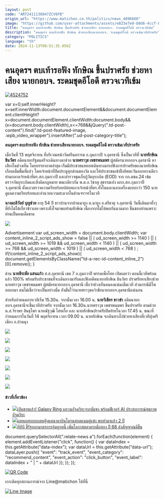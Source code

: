 ```yaml
---
layout: post
code: "ART2411130847ZCV6FB"
origin_url: "https://www.matichon.co.th/politics/news_4896660"
image: "https://github.com/user-attachments/assets/e823e7e0-b0d6-4ccf-80c0-b2b24206f810"
title: "คนอุดรฯ ตบเท้ารอฟัง ทักษิณ ขึ้นปราศรัย ช่วยหาเสียง นายกอบจ. ระดมชุดอีโอดี ตรวจเวทีเข้ม"
description: "คนอุดรฯ ตบเท้ารอฟัง ทักษิณ ช่วยหาเสียงนายกอบจ. ระดมชุดอีโอดี ตรวจเข้มเวทีปราศรัย"
category: "POLITICS"
language: "th"
date: 2024-11-13T08:51:35.056Z
---
```


# คนอุดรฯ ตบเท้ารอฟัง ทักษิณ ขึ้นปราศรัย ช่วยหาเสียง นายกอบจ. ระดมชุดอีโอดี ตรวจเวทีเข้ม

[![](https://www.matichon.co.th/wp-content/uploads/2024/11/4524752.jpg "4524752")](https://www.matichon.co.th/wp-content/uploads/2024/11/4524752.jpg)

var x=0;self.innerHeight?x=self.innerWidth:document.documentElement&&document.documentElement.clientHeight?x=document.documentElement.clientWidth:document.body&&(x=document.body.clientWidth),x<=768&&jQuery(".td-post-content").find(".td-post-featured-image, .wpb\_video\_wrapper").insertAfter(".ud-post-category-title");

**คนอุดรฯ ตบเท้ารอฟัง ทักษิณ ช่วยหาเสียงนายกอบจ. ระดมชุดอีโอดี ตรวจเข้มเวทีปราศรัย**

เมื่อวันที่ 13 พฤศจิกายน ที่บริเวณหน้าวัดศรีนครารม อ.กุมภวาปี จ.อุดรธานี ซึ่งเป็นเวทีที่ **นายทักษิณ ชินวัตร** อดีตนายกรัฐมนตรีจะเดินทางมาช่วย **นายศราวุธ เพชรพนมพร** ผู้สมัครนายกอบจ.อุดรธานี หาเสียงในช่วงเย็น โดยบรรยากาศล่าสุด เริ่มมีประชาชนทยอยเดินทางมารอฟังการปราศรัยของนายทักษิณเกือบเต็มพื้นที่แล้ว โดยเจ้าหน้าที่ปิดประตูทุกด้านของวัด และให้ประชาชนเข้าฝั่งทิศตะวันออกทางเดียว ท่ามกลางเจ้าหน้าที่ตร.สภ.กุมภวาปี และตำรวจชุดเก็บกู้วัตถุระเบิด (EOD) จาก กก.ตชด.24 เข้มตรวจวัตถุระเบิดและสิ่งผิดกฎหมาย ขณะเดียวกัน พ.ต.อ.วิชาญ สุธรรมเปง ผกก.สภ.กุมภวาปี จ.อุดรธานี ตั้งแถวตรวจความเรียบร้อยปล่อยแถวเจ้าหน้าที่ตร.ทั้งในและนอกเครื่องแบบกว่า 150 นาย ดูแลความเรียบร้อยและอำนวยความสะดวกในด้านจราจรในเวที

**นางมะลิวัลย์ บุญช่วย** อายุ 54 ปี ชาวบ้านจากบ้านนายูง ต.นายูง อ.ศรีธาตุ จ.อุดรธานี วันนี้เดินมาทั้งๆที่ยังไม่ได้เกี่ยวข้าวเลย เพราะตั้งใจมาพบท่านทักษิณ เนื่องจากไม่ได้พบกันนานมาก ชื่นชอบท่านเพราะท่านเป็นคนเด็ดขาด

![](https://www.matichon.co.th/wp-content/uploads/2024/11/668140_0.jpg)

Advertisement var ud\_screen\_width = document.body.clientWidth; var content\_inline\_2\_script\_ads\_show = false || ( ud\_screen\_width >= 1140 ) || ( ud\_screen\_width >= 1019 && ud\_screen\_width < 1140 ) || ( ud\_screen\_width >= 768 && ud\_screen\_width < 1019 ) || ( ud\_screen\_width < 768 ) ; if(!content\_inline\_2\_script\_ads\_show){ document.getElementsByClassName("td-a-rec-id-content\_inline\_2")\[0\].remove(); }

ด้าน **นายธีระชัย แสนแก้ว** ส.ส.อุดรธานี เขต 7 อ.กุมภวาปี พรรคเพื่อไทย เปิดเผยว่า ตอนนี้เวทีพร้อมแล้ว 100% พร้อมรับประชาชนที่จะเดินทางมารับและฟังอดีตนายกทักษิณ ชินวัตร ปราศรัยหาเสียงช่วยนายศราวุธ เพชรพนมพร ผู้สมัครนายกอบจ.อุดรธานี เชื่อว่าช่วงเย็นคนคงแน่นเต็มเวที ส่วนกรณีมีโพลออกมา ตนไม่เชื่อว่าจะเป็นอย่างนั้น ยังมั่นใว่านายศราวุธคว้าชัยนายกอบจ.อุดรธานีแน่นอน

สำหรับกำหนดการเวทีเริ่ม 15.30น. จากนั้นเวลา 16.00 น. **นายวิเชียร ขาวขำ** อดีตนายกอบจ.อุดรธานีจะขึ้นเวทีปราศรัย จากนั้นเวลา 16.30น.นายศราวุธ เพชรพนมพร ขึ้นปราศรัย ตามด้วย น.ส.จิราพร สินธุไพร นายณัฐวุฒิ ไสยเกื้อ และ นายทักษิณปราศรัยปิดท้ายในวลา 17.45 น. ขณะที่กำหนดการในวันที่ 14 พฤศจิกายน เวลา 09.00 น. นายทักษิณ จะเดินทางไปช่วยหาเสียงที่เวทีทุ่งศรีเมือง อ.บ้านดุง

![](https://www.matichon.co.th/wp-content/uploads/2024/11/668145_0.jpg)

![](https://www.matichon.co.th/wp-content/uploads/2024/11/668147_0.jpg)

![](https://www.matichon.co.th/wp-content/uploads/2024/11/668277_0.jpg)

![](https://www.matichon.co.th/wp-content/uploads/2024/11/668278_0.jpg)

![](https://www.matichon.co.th/wp-content/uploads/2024/11/668279_0.jpg)

![](https://www.matichon.co.th/wp-content/uploads/2024/11/668280_0.jpg)

![](https://www.matichon.co.th/wp-content/uploads/2024/11/668281_0.jpg)

#### ข่าวที่เกี่ยวข้อง

*   [![](https://www.matichon.co.th/wp-content/uploads/2024/11/ring2.jpg)เปิดขายแล้ว! Galaxy Ring แหวนอัจฉริยะจากซัมซุง พร้อมฟีเจอร์ AI ประสบการณ์สุขภาพอัจฉริยะ](https://www.matichon.co.th/lifestyle/tech/news_4896664)
*   [![](https://www.matichon.co.th/wp-content/uploads/2024/11/AP24313785561075.jpg)เผยผลสอบบอลหญิงแคนาดาบินโดรนสอดแนมคู่แข่ง พบทำมาแล้ว 2 ปี](https://www.matichon.co.th/sport/footballinter/news_4896261)
*   [![](https://www.matichon.co.th/wp-content/uploads/2024/11/thakorn1.jpg)ทีทีบี ชี้รัฐออกมาตรการอุ้มลูกหนี้ เพิ่มโอกาสตลาดรถมือสอง ปี 68 ส่งสัญญาณดีขึ้น](https://www.matichon.co.th/economy/news_4896500)

document.querySelectorAll(".relate-news a").forEach(function(element) { element.addEventListener("click", function() { var dataIndex = this.getAttribute("data-index"); var dataUrl = this.getAttribute("data-url"); dataLayer.push({ "event": "track\_event", "event\_category": "recommend\_content", "event\_action": "click\_button", "event\_label": dataIndex + " | " + dataUrl }); }); });

[![QR Code](https://www.matichon.co.th/wp-content/uploads/2023/07/wob1371z.jpg)](https://lin.ee/ht0nDxX)

เกาะติดทุกสถานการณ์จาก Line@matichon ได้ที่นี่

[![Line Image](https://www.matichon.co.th/wp-content/uploads/2023/07/th.png)](https://lin.ee/ht0nDxX)